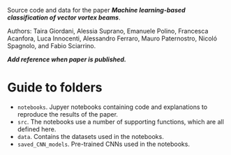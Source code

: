 Source code and data for the paper ***Machine learning-based classification of vector vortex beams***.

Authors: Taira Giordani, Alessia Suprano, Emanuele Polino, Francesca Acanfora, Luca Innocenti, Alessandro Ferraro, Mauro Paternostro, Nicoló Spagnolo, and Fabio Sciarrino.

***Add reference when paper is published.***

# Guide to folders

- `notebooks`. Jupyer notebooks containing code and explanations to reproduce the results of the paper.
- `src`. The notebooks use a number of supporting functions, which are all defined here.
- `data`. Contains the datasets used in the notebooks.
- `saved_CNN_models`. Pre-trained CNNs used in the notebooks.
